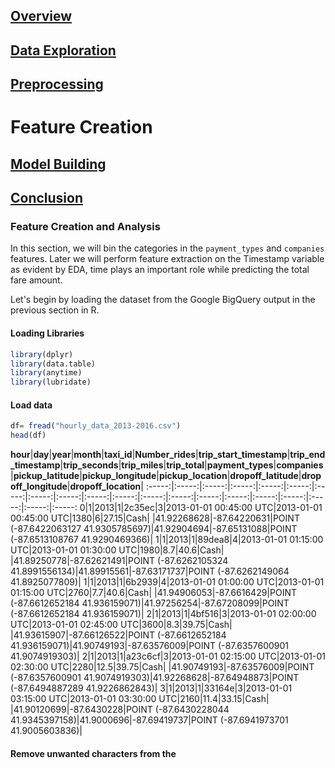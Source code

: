 ## [Overview](../index.md)

## [Data Exploration](../data_exploration/exploration.md)

## [Preprocessing](../preprocessing/cleaning.md)

# Feature Creation

## [Model Building](../model_building/model.md)

## [Conclusion](../conclusion/conclusion.md)

### Feature Creation and Analysis

In this section, we will bin the categories in the `payment_types` and `companies` features. Later we will perform feature extraction on the Timestamp variable as evident by EDA, time plays an important role while predicting the total fare amount.

Let's begin by loading the dataset from the Google BigQuery output in the previous section in R.

#### Loading Libraries
```R
library(dplyr)
library(data.table)
library(anytime)
library(lubridate)
```

#### Load data
```R
df= fread("hourly_data_2013-2016.csv")
head(df)
```
**hour**|**day**|**year**|**month**|**taxi\_id**|**Number\_rides**|**trip\_start\_timestamp**|**trip\_end\_timestamp**|**trip\_seconds**|**trip\_miles**|**trip\_total**|**payment\_types**|**companies**|**pickup\_latitude**|**pickup\_longitude**|**pickup\_location**|**dropoff\_latitude**|**dropoff\_longitude**|**dropoff\_location**| 
:-----:|:-----:|:-----:|:-----:|:-----:|:-----:|:-----:|:-----:|:-----:|:-----:|:-----:|:-----:|:-----:|:-----:|:-----:|:-----:|:-----:|:-----:|:-----:|:-----:
0|1|2013|1|2c35ec|3|2013-01-01 00:45:00 UTC|2013-01-01 00:45:00 UTC|1380|6|27.15|Cash| |41.92268628|-87.64220631|POINT (-87.6422063127 41.9305785697)|41.92904694|-87.65131088|POINT (-87.6513108767 41.9290469366)| 
1|1|2013|1|89dea8|4|2013-01-01 01:15:00 UTC|2013-01-01 01:30:00 UTC|1980|8.7|40.6|Cash| |41.89250778|-87.62621491|POINT (-87.6262105324 41.8991556134)|41.89915561|-87.63171737|POINT (-87.6262149064 41.8925077809)| 
1|1|2013|1|6b2939|4|2013-01-01 01:00:00 UTC|2013-01-01 01:15:00 UTC|2760|7.7|40.6|Cash| |41.94906053|-87.6616429|POINT (-87.6612652184 41.936159071)|41.97256254|-87.67208099|POINT (-87.6612652184 41.936159071)| 
2|1|2013|1|4bf516|3|2013-01-01 02:00:00 UTC|2013-01-01 02:45:00 UTC|3600|8.3|39.75|Cash| |41.93615907|-87.66126522|POINT (-87.6612652184 41.936159071)|41.90749193|-87.63576009|POINT (-87.6357600901 41.9074919303)| 
2|1|2013|1|a23c6cf|3|2013-01-01 02:15:00 UTC|2013-01-01 02:30:00 UTC|2280|12.5|39.75|Cash| |41.90749193|-87.63576009|POINT (-87.6357600901 41.9074919303)|41.92268628|-87.64948873|POINT (-87.6494887289 41.9226862843)| 
3|1|2013|1|33164e|3|2013-01-01 03:15:00 UTC|2013-01-01 03:30:00 UTC|2160|11.4|33.15|Cash| |41.90120699|-87.6430228|POINT (-87.6430228044 41.9345397158)|41.9000696|-87.69419737|POINT (-87.6941973701 41.9005603836)| 

#### Remove unwanted characters from the 
